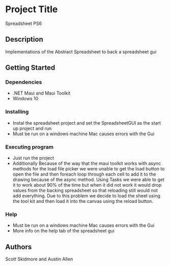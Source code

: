 # Project Title

Spreadsheet PS6

## Description

Implementations of the Abstract Spreadsheet to back a spreadsheet gui

## Getting Started

### Dependencies

* .NET Maui and Maui Toolkit
* Windows 10

### Installing

* Instal the spreadsheet project and set the SpreadsheetGUI as the start up project and run
* Must be run on a windows machine Mac causes errors with the Gui

### Executing program

* Just run the project
* Additionally Because of the way that the maui toolkit works with async methods for the load file picker
we were unable to get the load button to open the file and then foreach loop through
each cell to add it to the drawing because of the async method. Using Tasks we were able to get
it to work about 90% of the time but when it did not work it would drop values from the
backing spreadsheet so that reloading still would not add everything. Due to this problem we
decide to load the sheet using the tool kit and then load it into the canvas using the reload
button.

### Help

* Must be run on a windows machine Mac causes errors with the Gui
* More info on the help tab of the spreadsheet gui


## Authors


Scott Skidmore and
Austin Allen
